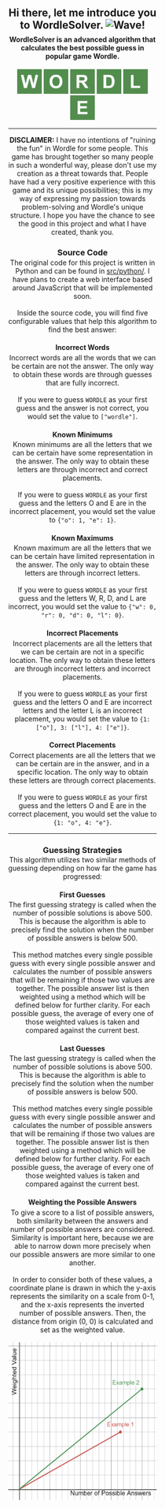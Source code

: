<div style="width: 60%; margin: 0 auto; text-align: center;">
  <h2 align="center">
    Hi there, let me introduce you to <strong>WordleSolver</strong>. <img alt="Wave!" src="https://raw.githubusercontent.com/MartinHeinz/MartinHeinz/master/wave.gif" height="30px">
  </h2>
    
  <h4 align="center" style="margin-top: -10px">
    WordleSolver is an advanced algorithm that calculates the best possible guess in popular game Wordle.
  </h4>
    
  <p align="center">
    <img alt="W" height="50px" src="./assets/icons/W.png">
    <img alt="O" height="50px" src="./assets/icons/O.png">
    <img alt="R" height="50px" src="./assets/icons/R.png">
    <img alt="D" height="50px" src="./assets/icons/D.png">
    <img alt="L" height="50px" src="./assets/icons/L.png">
    <img alt="E" height="50px" src="./assets/icons/E.png">
  </p>
    
  <hr>

  <p align="center">
    <strong>DISCLAIMER:</strong> I have no intentions of "ruining the fun" in Wordle for some people. This game has brought together so many people in such a wonderful way, please don't use my creation as a threat towards that. People have had a very positive experience with this game and its unique possibilities; this is my way of expressing my passion towards problem-solving and Wordle's unique structure. I hope you have the chance to see the good in this project and what I have created, thank you.
  </p>
    
  <h3 align="center">
    Source Code
  </h3>
    
  <p align="center" style="margin-top: -15px">
    The original code for this project is written in Python and can be found in <a href="https://github.com/StarbuckBarista/WordleSolver/tree/master/src/python">src/python/</a>. I have plans to create a web interface based around JavaScript that will be implemented soon.
    <br><br>
    Inside the source code, you will find five configurable values that help this algorithm to find the best answer:
  </p>
    
  <h4 align="center">
    Incorrect Words
  </h4>
    
  <p align="center" style="margin-top: -15px">
    Incorrect words are all the words that we can be certain are not the answer. The only way to obtain these words are through guesses that are fully incorrect.
    <br><br>
    If you were to guess <code>WORDLE</code> as your first guess and the answer is not correct, you would set the value to <code>["wordle"]</code>.
  </p>
    
  <h4 align="center">
    Known Minimums
  </h4>
    
  <p align="center" style="margin-top: -15px">
    Known minimums are all the letters that we can be certain have some representation in the answer. The only way to obtain these letters are through incorrect and correct placements.
    <br><br>
    If you were to guess <code>WORDLE</code> as your first guess and the letters O and E are in the incorrect placement, you would set the value to <code>{"o": 1, "e": 1}</code>.
  </p>
    
  <h4 align="center">
    Known Maximums
  </h4>
    
  <p align="center" style="margin-top: -15px">
    Known maximum are all the letters that we can be certain have limited representation in the answer. The only way to obtain these letters are through incorrect letters.
    <br><br>
    If you were to guess <code>WORDLE</code> as your first guess and the letters W, R, D, and L are incorrect, you would set the value to <code>{"w": 0, "r": 0, "d": 0, "l": 0}</code>.
  </p>
    
  <h4 align="center">
    Incorrect Placements
  </h4>
    
  <p align="center" style="margin-top: -15px">
    Incorrect placements are all the letters that we can be certain are not in a specific location. The only way to obtain these letters are through incorrect letters and incorrect placements.
    <br><br>
    If you were to guess <code>WORDLE</code> as your first guess and the letters O and E are incorrect letters and the letter L is an incorrect placement, you would set the value to <code>{1: ["o"], 3: ["l"], 4: ["e"]}</code>.
  </p>
    
  <h4 align="center">
    Correct Placements
  </h4>
    
  <p align="center" style="margin-top: -15px">
    Correct placements are all the letters that we can be certain are in the answer, and in a specific location. The only way to obtain these letters are through correct placements.
    <br><br>
    If you were to guess <code>WORDLE</code> as your first guess and the letters O and E are in the correct placement, you would set the value to <code>{1: "o", 4: "e"}</code>.
  </p>
    
  <hr>
    
  <h3 align="center">
    Guessing Strategies
  </h3>
    
  <p align="center" style="margin-top: -15px">
    This algorithm utilizes two similar methods of guessing depending on how far the game has progressed:
  </p>
    
  <h4 align="center">
    First Guesses
  </h4>
    
  <p align="center" style="margin-top: -15px">
    The first guessing strategy is called when the number of possible solutions is above 500. This is because the algorithm is able to precisely find the solution when the number of possible answers is below 500.
    <br><br>
    This method matches every single possible guess with every single possible answer and calculates the number of possible answers that will be remaining if those two values are together. The possible answer list is then weighted using a method which will be defined below for further clarity. For each possible guess, the average of every one of those weighted values is taken and compared against the current best. 
  </p>
    
  <h4 align="center">
    Last Guesses
  </h4>
    
  <p align="center" style="margin-top: -15px">
    The last guessing strategy is called when the number of possible solutions is above 500. This is because the algorithm is able to precisely find the solution when the number of possible answers is below 500.
    <br><br>
    This method matches every single possible guess with every single possible answer and calculates the number of possible answers that will be remaining if those two values are together. The possible answer list is then weighted using a method which will be defined below for further clarity. For each possible guess, the average of every one of those weighted values is taken and compared against the current best. 
  </p>
    
  <h4 align="center">
    Weighting the Possible Answers
  </h4>
    
  <p align="center" style="margin-top: -15px">
    To give a score to a list of possible answers, both similarity between the answers and number of possible answers are considered. Similarity is important here, because we are able to narrow down more precisely when our possible answers are more similar to one another.
    <br><br>
    In order to consider both of these values, a coordinate plane is drawn in which the y-axis represents the similarity on a scale from 0-1, and the x-axis represents the inverted number of possible answers. Then, the distance from origin (0, 0) is calculated and set as the weighted value.
    <br><br>
    <img alt="Weighting Graph" src="./assets/graphs/weighting.png" height="320px">
  </p>
</div>
